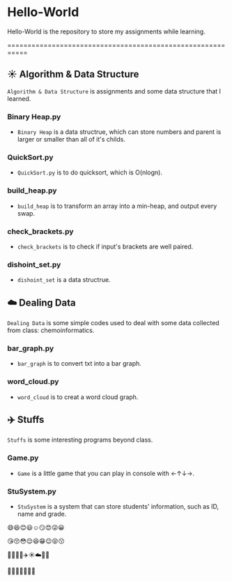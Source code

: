 # Hello-World
Hello-World is the repository to store my assignments while learning.

===========================================================
## :sunny: Algorithm & Data Structure
`Algorithm & Data Structure` is assignments and some data structure that I learned.

### Binary Heap.py
- `Binary Heap` is a data structrue, which can store numbers and parent is larger or smaller than all of it's childs.

### QuickSort.py
- `QuickSort.py` is to do quicksort, which is O(nlogn).

### build_heap.py
- `build_heap` is to transform an array into a min-heap, and output every swap.

### check_brackets.py
- `check_brackets` is to check if input's brackets are well paired.

### dishoint_set.py
- `dishoint_set` is a data structrue.



## :cloud: Dealing Data
`Dealing Data` is some simple codes used to deal with some data collected from class: chemoinformatics.

### bar_graph.py
- `bar_graph` is to convert txt into a bar graph.


### word_cloud.py
- `word_cloud` is to creat a word cloud graph.

## :airplane: Stuffs
`Stuffs` is some interesting programs beyond class.

### Game.py
- `Game` is a little game that you can play in console with ←↑↓→.

### StuSystem.py
- `StuSystem` is a system that can store students' information, such as ID, name and grade.


:smile::laughing::blush::smiley::relaxed::smirk::heart_eyes::stuck_out_tongue_winking_eye::grinning:

:kissing_heart::kissing_closed_eyes::flushed::relieved::satisfied::grin::wink::stuck_out_tongue_closed_eyes::kissing:

:taxi::oncoming_taxi::articulated_lorry::bus::airplane::sunny::cloud::cactus::herb:

:bouquet::cherry_blossom::tulip::four_leaf_clover::rose::sunflower::hibiscus:
